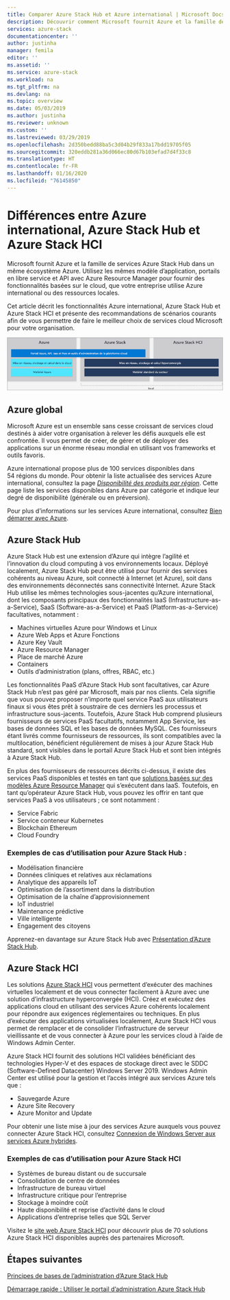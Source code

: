 ```yaml
---
title: Comparer Azure Stack Hub et Azure international | Microsoft Docs
description: Découvrir comment Microsoft fournit Azure et la famille de services Azure Stack Hub dans un même écosystème Azure
services: azure-stack
documentationcenter: ''
author: justinha
manager: femila
editor: ''
ms.assetid: ''
ms.service: azure-stack
ms.workload: na
ms.tgt_pltfrm: na
ms.devlang: na
ms.topic: overview
ms.date: 05/03/2019
ms.author: justinha
ms.reviewer: unknown
ms.custom: ''
ms.lastreviewed: 03/29/2019
ms.openlocfilehash: 2d350bedd88ba5c3d04b29f833a17bdd19705f05
ms.sourcegitcommit: 320eddb281a36d066ec80d67b103efad7d4f33c8
ms.translationtype: HT
ms.contentlocale: fr-FR
ms.lasthandoff: 01/16/2020
ms.locfileid: "76145850"
---
```

# <a name="differences-between-global-azure-azure-stack-hub-and-azure-stack-hci"></a>Différences entre Azure international, Azure Stack Hub et Azure Stack HCI

Microsoft fournit Azure et la famille de services Azure Stack Hub dans un même écosystème Azure. Utilisez les mêmes modèle d’application, portails en libre service et API avec Azure Resource Manager pour fournir des fonctionnalités basées sur le cloud, que votre entreprise utilise Azure international ou des ressources locales.

Cet article décrit les fonctionnalités Azure international, Azure Stack Hub et Azure Stack HCI et présente des recommandations de scénarios courants afin de vous permettre de faire le meilleur choix de services cloud Microsoft pour votre organisation.

![Vue d’ensemble de l’écosystème Azure](./media/compare-azure-azure-stack/azure-family.png)

## <a name="global-azure"></a>Azure global

Microsoft Azure est un ensemble sans cesse croissant de services cloud destinés à aider votre organisation à relever les défis auxquels elle est confrontée. Il vous permet de créer, de gérer et de déployer des applications sur un énorme réseau mondial en utilisant vos frameworks et outils favoris.

Azure international propose plus de 100 services disponibles dans 54 régions du monde. Pour obtenir la liste actualisée des services Azure international, consultez la page [*Disponibilité des produits par région*](https://azure.microsoft.com/regions/services). Cette page liste les services disponibles dans Azure par catégorie et indique leur degré de disponibilité (générale ou en préversion).

Pour plus d’informations sur les services Azure international, consultez [Bien démarrer avec Azure](https://docs.microsoft.com/azure/#pivot=get-started&panel=get-started1).

## <a name="azure-stack-hub"></a>Azure Stack Hub

Azure Stack Hub est une extension d’Azure qui intègre l’agilité et l’innovation du cloud computing à vos environnements locaux. Déployé localement, Azure Stack Hub peut être utilisé pour fournir des services cohérents au niveau Azure, soit connecté à Internet (et Azure), soit dans des environnements déconnectés sans connectivité Internet. Azure Stack Hub utilise les mêmes technologies sous-jacentes qu’Azure international, dont les composants principaux des fonctionnalités IaaS (Infrastructure-as-a-Service), SaaS (Software-as-a-Service) et PaaS (Platform-as-a-Service) facultatives, notamment :

- Machines virtuelles Azure pour Windows et Linux
- Azure Web Apps et Azure Fonctions
- Azure Key Vault
- Azure Resource Manager
- Place de marché Azure
- Containers
- Outils d’administration (plans, offres, RBAC, etc.)

Les fonctionnalités PaaS d’Azure Stack Hub sont facultatives, car Azure Stack Hub n’est pas géré par Microsoft, mais par nos clients. Cela signifie que vous pouvez proposer n’importe quel service PaaS aux utilisateurs finaux si vous êtes prêt à soustraire de ces derniers les processus et infrastructure sous-jacents. Toutefois, Azure Stack Hub comprend plusieurs fournisseurs de services PaaS facultatifs, notamment App Service, les bases de données SQL et les bases de données MySQL. Ces fournisseurs étant livrés comme fournisseurs de ressources, ils sont compatibles avec la multilocation, bénéficient régulièrement de mises à jour Azure Stack Hub standard, sont visibles dans le portail Azure Stack Hub et sont bien intégrés à Azure Stack Hub.

En plus des fournisseurs de ressources décrits ci-dessus, il existe des services PaaS disponibles et testés en tant que [solutions basées sur des modèles Azure Resource Manager](https://github.com/Azure/AzureStack-QuickStart-Templates) qui s’exécutent dans IaaS. Toutefois, en tant qu’opérateur Azure Stack Hub, vous pouvez les offrir en tant que services PaaS à vos utilisateurs ; ce sont notamment :

- Service Fabric
- Service conteneur Kubernetes
- Blockchain Ethereum
- Cloud Foundry

### <a name="example-use-cases-for-azure-stack-hub"></a>Exemples de cas d’utilisation pour Azure Stack Hub :

- Modélisation financière
- Données cliniques et relatives aux réclamations
- Analytique des appareils IoT
- Optimisation de l’assortiment dans la distribution
- Optimisation de la chaîne d’approvisionnement
- IoT industriel
- Maintenance prédictive
- Ville intelligente
- Engagement des citoyens

Apprenez-en davantage sur Azure Stack Hub avec [Présentation d’Azure Stack Hub](azure-stack-overview.md).

## <a name="azure-stack-hci"></a>Azure Stack HCI

Les solutions [Azure Stack HCI](azure-stack-hci-overview.md) vous permettent d’exécuter des machines virtuelles localement et de vous connecter facilement à Azure avec une solution d’infrastructure hyperconvergée (HCI). Créez et exécutez des applications cloud en utilisant des services Azure cohérents localement pour répondre aux exigences réglementaires ou techniques. En plus d’exécuter des applications virtualisées localement, Azure Stack HCI vous permet de remplacer et de consolider l’infrastructure de serveur vieillissante et de vous connecter à Azure pour les services cloud à l’aide de Windows Admin Center.

Azure Stack HCI fournit des solutions HCI validées bénéficiant des technologies Hyper-V et des espaces de stockage direct avec le SDDC (Software-Defined Datacenter) Windows Server 2019. Windows Admin Center est utilisé pour la gestion et l’accès intégré aux services Azure tels que :

- Sauvegarde Azure
- Azure Site Recovery
- Azure Monitor and Update

Pour obtenir une liste mise à jour des services Azure auxquels vous pouvez connecter Azure Stack HCI, consultez [Connexion de Windows Server aux services Azure hybrides](https://docs.microsoft.com/windows-server/azure-hybrid-services/index).

### <a name="example-use-cases-for-azure-stack-hci"></a>Exemples de cas d’utilisation pour Azure Stack HCI
- Systèmes de bureau distant ou de succursale
- Consolidation de centre de données
- Infrastructure de bureau virtuel
- Infrastructure critique pour l’entreprise
- Stockage à moindre coût
- Haute disponibilité et reprise d’activité dans le cloud
- Applications d’entreprise telles que SQL Server

Visitez le [site web Azure Stack HCI](https://azure.microsoft.com/overview/azure-stack/hci/) pour découvrir plus de 70 solutions Azure Stack HCI disponibles auprès des partenaires Microsoft.

## <a name="next-steps"></a>Étapes suivantes

[Principes de bases de l’administration d’Azure Stack Hub](azure-stack-manage-basics.md)

[Démarrage rapide : Utiliser le portail d’administration Azure Stack Hub](azure-stack-manage-portals.md)
